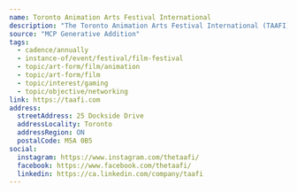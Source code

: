 ```yaml
---
name: Toronto Animation Arts Festival International
description: "The Toronto Animation Arts Festival International (TAAFI) is an animation film festival, industry conference, and job fair that runs from April 9-13th, 2025 in Toronto, Ontario, Canada. We serve the animation, visual effects, and gaming community through our event and aim to be the most diverse and inclusive festival of our kind."
source: "MCP Generative Addition"
tags:
  - cadence/annually
  - instance-of/event/festival/film-festival
  - topic/art-form/film/animation
  - topic/art-form/film
  - topic/interest/gaming
  - topic/objective/networking
link: https://taafi.com
address:
  streetAddress: 25 Dockside Drive
  addressLocality: Toronto
  addressRegion: ON
  postalCode: M5A 0B5
social:
  instagram: https://www.instagram.com/thetaafi/
  facebook: https://www.facebook.com/thetaafi/
  linkedin: https://ca.linkedin.com/company/taafi
---
```

